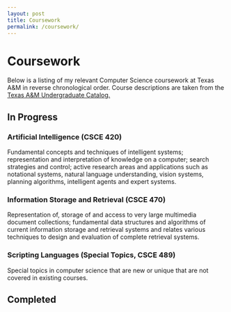 ```yaml
---
layout: post
title: Coursework
permalink: /coursework/
---
```

# Coursework

Below is a listing of my relevant Computer Science coursework at Texas A&M in
reverse chronological order. Course descriptions are taken from the [Texas A&M
Undergraduate
Catalog.](http://catalog.tamu.edu/undergraduate/engineering/computer-science/#coursestext)

## In Progress

### Artificial Intelligence (CSCE 420)
Fundamental concepts and techniques of intelligent systems; representation and
interpretation of knowledge on a computer; search strategies and control; active
research areas and applications such as notational systems, natural language
understanding, vision systems, planning algorithms, intelligent agents and expert
systems.

### Information Storage and Retrieval (CSCE 470)
Representation of, storage of and access to very large multimedia document
collections; fundamental data structures and algorithms of current information
storage and retrieval systems and relates various techniques to design and
evaluation of complete retrieval systems.

### Scripting Languages (Special Topics, CSCE 489)
Special topics in computer science that are new or unique that are not covered
in existing courses.

## Completed

###
